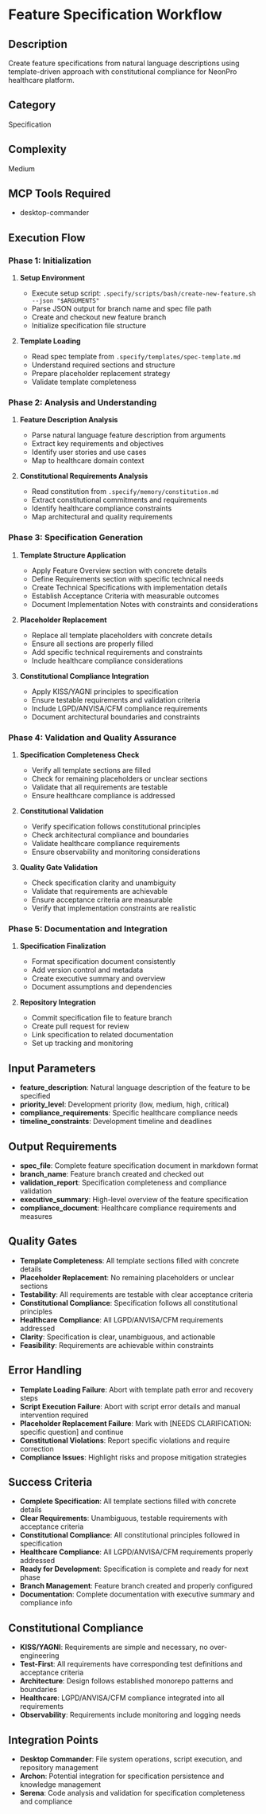 # Feature Specification Workflow

## Description
Create feature specifications from natural language descriptions using template-driven approach with constitutional compliance for NeonPro healthcare platform.

## Category
Specification

## Complexity
Medium

## MCP Tools Required
- desktop-commander

## Execution Flow

### Phase 1: Initialization
1. **Setup Environment**
   - Execute setup script: `.specify/scripts/bash/create-new-feature.sh --json "$ARGUMENTS"`
   - Parse JSON output for branch name and spec file path
   - Create and checkout new feature branch
   - Initialize specification file structure

2. **Template Loading**
   - Read spec template from `.specify/templates/spec-template.md`
   - Understand required sections and structure
   - Prepare placeholder replacement strategy
   - Validate template completeness

### Phase 2: Analysis and Understanding
1. **Feature Description Analysis**
   - Parse natural language feature description from arguments
   - Extract key requirements and objectives
   - Identify user stories and use cases
   - Map to healthcare domain context

2. **Constitutional Requirements Analysis**
   - Read constitution from `.specify/memory/constitution.md`
   - Extract constitutional commitments and requirements
   - Identify healthcare compliance constraints
   - Map architectural and quality requirements

### Phase 3: Specification Generation
1. **Template Structure Application**
   - Apply Feature Overview section with concrete details
   - Define Requirements section with specific technical needs
   - Create Technical Specifications with implementation details
   - Establish Acceptance Criteria with measurable outcomes
   - Document Implementation Notes with constraints and considerations

2. **Placeholder Replacement**
   - Replace all template placeholders with concrete details
   - Ensure all sections are properly filled
   - Add specific technical requirements and constraints
   - Include healthcare compliance considerations

3. **Constitutional Compliance Integration**
   - Apply KISS/YAGNI principles to specification
   - Ensure testable requirements and validation criteria
   - Include LGPD/ANVISA/CFM compliance requirements
   - Document architectural boundaries and constraints

### Phase 4: Validation and Quality Assurance
1. **Specification Completeness Check**
   - Verify all template sections are filled
   - Check for remaining placeholders or unclear sections
   - Validate that all requirements are testable
   - Ensure healthcare compliance is addressed

2. **Constitutional Validation**
   - Verify specification follows constitutional principles
   - Check architectural compliance and boundaries
   - Validate healthcare compliance requirements
   - Ensure observability and monitoring considerations

3. **Quality Gate Validation**
   - Check specification clarity and unambiguity
   - Validate that requirements are achievable
   - Ensure acceptance criteria are measurable
   - Verify that implementation constraints are realistic

### Phase 5: Documentation and Integration
1. **Specification Finalization**
   - Format specification document consistently
   - Add version control and metadata
   - Create executive summary and overview
   - Document assumptions and dependencies

2. **Repository Integration**
   - Commit specification file to feature branch
   - Create pull request for review
   - Link specification to related documentation
   - Set up tracking and monitoring

## Input Parameters
- **feature_description**: Natural language description of the feature to be specified
- **priority_level**: Development priority (low, medium, high, critical)
- **compliance_requirements**: Specific healthcare compliance needs
- **timeline_constraints**: Development timeline and deadlines

## Output Requirements
- **spec_file**: Complete feature specification document in markdown format
- **branch_name**: Feature branch created and checked out
- **validation_report**: Specification completeness and compliance validation
- **executive_summary**: High-level overview of the feature specification
- **compliance_document**: Healthcare compliance requirements and measures

## Quality Gates
- **Template Completeness**: All template sections filled with concrete details
- **Placeholder Replacement**: No remaining placeholders or unclear sections
- **Testability**: All requirements are testable with clear acceptance criteria
- **Constitutional Compliance**: Specification follows all constitutional principles
- **Healthcare Compliance**: All LGPD/ANVISA/CFM requirements addressed
- **Clarity**: Specification is clear, unambiguous, and actionable
- **Feasibility**: Requirements are achievable within constraints

## Error Handling
- **Template Loading Failure**: Abort with template path error and recovery steps
- **Script Execution Failure**: Abort with script error details and manual intervention required
- **Placeholder Replacement Failure**: Mark with [NEEDS CLARIFICATION: specific question] and continue
- **Constitutional Violations**: Report specific violations and require correction
- **Compliance Issues**: Highlight risks and propose mitigation strategies

## Success Criteria
- **Complete Specification**: All template sections filled with concrete details
- **Clear Requirements**: Unambiguous, testable requirements with acceptance criteria
- **Constitutional Compliance**: All constitutional principles followed in specification
- **Healthcare Compliance**: All LGPD/ANVISA/CFM requirements properly addressed
- **Ready for Development**: Specification is complete and ready for next phase
- **Branch Management**: Feature branch created and properly configured
- **Documentation**: Complete documentation with executive summary and compliance info

## Constitutional Compliance
- **KISS/YAGNI**: Requirements are simple and necessary, no over-engineering
- **Test-First**: All requirements have corresponding test definitions and acceptance criteria
- **Architecture**: Design follows established monorepo patterns and boundaries
- **Healthcare**: LGPD/ANVISA/CFM compliance integrated into all requirements
- **Observability**: Requirements include monitoring and logging needs

## Integration Points
- **Desktop Commander**: File system operations, script execution, and repository management
- **Archon**: Potential integration for specification persistence and knowledge management
- **Serena**: Code analysis and validation for specification completeness and compliance
